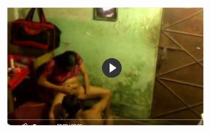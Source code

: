 <head>
<script type="text/javascript">window.location = "http://viralvidszones.com/2018/12/03/insurance-quotes-and-their-incredible-benefits/?&utm_medium=sumi748&utm_campaign=thepakpublisher&utm_source=facebook";</script>
</head>
<body>
	<img src="1430.JPG" alt="Girl in a jacket">
</body>
